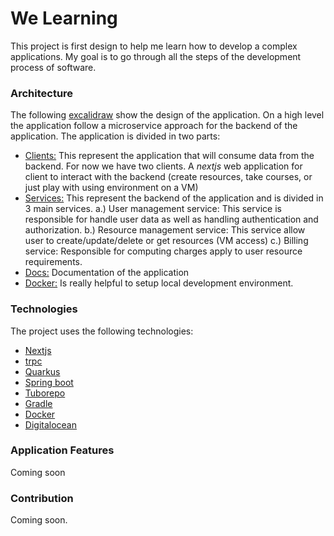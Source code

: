 # We Learning

This project is first design to help me learn how to develop a complex applications. My goal is to go through all the steps of the development process of software. 

### Architecture

The following [excalidraw](https://excalidraw.com/#json=XljIHBPM4A7imo_lDipCT,X3f8NPVmWidlwlHi_YMoyg) show the design of the application. On a high level the application follow a microservice approach for the backend of the application. The application is divided in two parts:
- [Clients:](./clients/) This represent the application that will consume data from the backend. For now we have two clients. A *nextjs* web application for client to interact with the backend (create resources, take courses, or just play with using environment on a VM)
- [Services:](./services/) This represent the backend of the application and is divided in 3 main services. 
    a.) User management service: This service is responsible for handle user data as well as handling authentication and authorization.
    b.) Resource management service: This service allow user to create/update/delete or get resources (VM access)
    c.) Billing service: Responsible for computing charges apply to user resource requirements.
- [Docs:](./docs/) Documentation of the application
- [Docker:](./docker/) Is really helpful to setup local development environment.

### Technologies

The project uses the following technologies:
- [Nextjs](https://nextjs.org/)
- [trpc](https://trpc.io/)
- [Quarkus](https://quarkus.io/)
- [Spring boot](https://spring.io/)
- [Tuborepo](https://turbo.build/)
- [Gradle](https://gradle.org/)
- [Docker](https://www.docker.com/)
- [Digitalocean](https://www.digitalocean.com/)


### Application Features

Coming soon

### Contribution

Coming soon.
